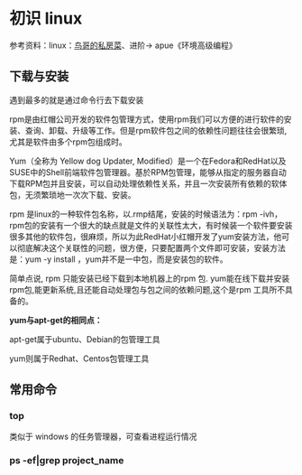 # 初识 linux

参考资料：linux：[鸟哥的私房菜](http://linux.vbird.org/)、进阶-> apue《环境高级编程》

## 下载与安装

遇到最多的就是通过命令行去下载安装

rpm是由红帽公司开发的软件包管理方式，使用rpm我们可以方便的进行软件的安装、查询、卸载、升级等工作。但是rpm软件包之间的依赖性问题往往会很繁琐,尤其是软件由多个rpm包组成时。

Yum（全称为 Yellow dog Updater, Modified）是一个在Fedora和RedHat以及SUSE中的Shell前端软件包管理器。基於RPM包管理，能够从指定的服务器自动下载RPM包并且安装，可以自动处理依赖性关系，并且一次安装所有依赖的软体包，无须繁琐地一次次下载、安装。

rpm 是linux的一种软件包名称，以.rmp结尾，安装的时候语法为：rpm -ivh，rpm包的安装有一个很大的缺点就是文件的关联性太大，有时候装一个软件要安装很多其他的软件包，很麻烦，所以为此RedHat小红帽开发了yum安装方法，他可以彻底解决这个关联性的问题，很方便，只要配置两个文件即可安装，安装方法是：yum -y install ，yum并不是一中包，而是安装包的软件。

简单点说, rpm 只能安装已经下载到本地机器上的rpm 包. yum能在线下载并安装rpm包,能更新系统,且还能自动处理包与包之间的依赖问题,这个是rpm 工具所不具备的。

**yum与apt-get的相同点：**

apt-get属于ubuntu、Debian的包管理工具

yum则属于Redhat、Centos包管理工具


## 常用命令

###  top

类似于 windows 的任务管理器，可查看进程运行情况



###  ps -ef|grep project_name
